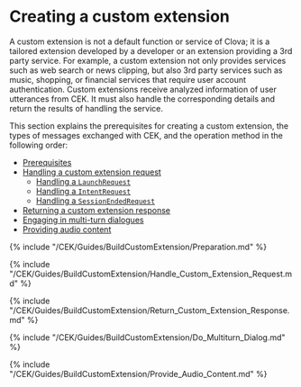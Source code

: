 # Creating a custom extension

A custom extension is not a default function or service of Clova; it is a tailored extension developed by a developer or an extension providing a 3rd party service. For example, a custom extension not only provides services such as web search or news clipping, but also 3rd party services such as music, shopping, or financial services that require user account authentication. Custom extensions receive analyzed information of user utterances from CEK. It must also handle the corresponding details and return the results of handling the service.

This section explains the prerequisites for creating a custom extension, the types of messages exchanged with CEK, and the operation method in the following order:

* [Prerequisites](#Preparation)
* [Handling a custom extension request](#HandleCustomExtensionRequest)
   * [Handling a `LaunchRequest`](#HandleLaunchRequest)
   * [Handling a `IntentRequest`](#HandleIntentRequest)
   * [Handling a `SessionEndedRequest`](#HandleSessionEndedRequest)
* [Returning a custom extension response](#ReturnCustomExtensionResponse)
* [Engaging in multi-turn dialogues](#DoMultiturnDialog)
* [Providing audio content](#ProvideAudioContent)

{% include "/CEK/Guides/BuildCustomExtension/Preparation.md" %}

{% include "/CEK/Guides/BuildCustomExtension/Handle_Custom_Extension_Request.md" %}

{% include "/CEK/Guides/BuildCustomExtension/Return_Custom_Extension_Response.md" %}

{% include "/CEK/Guides/BuildCustomExtension/Do_Multiturn_Dialog.md" %}

{% include "/CEK/Guides/BuildCustomExtension/Provide_Audio_Content.md" %}
